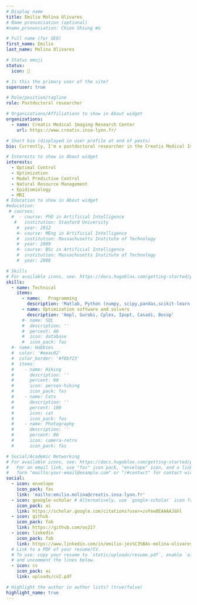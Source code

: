 ```yaml
---
# Display name
title: Emilio Molina Olivares
# Name pronunciation (optional)
#name_pronunciation: Chien Shiung Wu

# Full name (for SEO)
first_name: Emilio
last_name: Molina Olivares

# Status emoji
status:
  icon: 🏃

# Is this the primary user of the site?
superuser: true

# Role/position/tagline
role: Postdoctoral researcher

# Organizations/Affiliations to show in About widget
organizations:
  - name: Creatis Medical Imaging Research Center
    url: https://www.creatis.insa-lyon.fr/

# Short bio (displayed in user profile at end of posts)
bio: Currently, I'm a postdoctoral researcher in the Creatis Medical Imaging Research Center. Prior to this, I held a postdoctoral position at Gispa-lab, Université Grenoble Alpes. I obtained my PhD in applied mathematics as part of a cotutelle between Universidad de Chile and Sorbonne Université, Laboratoire Jacques Louis-Lions. My advisor in Chile was Héctor Ramírez C. and in France Pierre Martinon along with Mario Sigalotti.  The title of my doctoral thesis is Application of optimal control techniques to natural systems management.;

# Interests to show in About widget
interests:
  - Optimal Control
  - Optimization
  - Model Predictive Control
  - Natural Resource Management
  - Epidiomiology
  - MRI
# Education to show in About widget
#education:
 # courses:
  #  - course: PhD in Artificial Intelligence
   #   institution: Stanford University
    #  year: 2012
    #- course: MEng in Artificial Intelligence
    #  institution: Massachusetts Institute of Technology
    #  year: 2009
    #- course: BSc in Artificial Intelligence
    #  institution: Massachusetts Institute of Technology
    #  year: 2008

# Skills
# For available icons, see: https://docs.hugoblox.com/getting-started/page-builder/#icons
skills:
  - name: Technical
    items:
      - name:   Programming
        description: 'Matlab, Python (numpy, scipy,pandas,scikit-learn,etc), notions of R and C++'
      - name: Optimization software and solvers
        description: 'Ampl, Gurobi, Cplex, Ipopt, Casadi, Bocop'
      #- name: SQL
      #  description: ''
      #  percent: 40
      #  icon: database
      #  icon_pack: fas
  #- name: Hobbies
  #  color: '#eeac02'
  #  color_border: '#f0bf23'
  #  items:
  #    - name: Hiking
  #      description: ''
  #      percent: 60
  #      icon: person-hiking
  #      icon_pack: fas
  #    - name: Cats
  #      description: ''
  #      percent: 100
  #      icon: cat
  #      icon_pack: fas
  #    - name: Photography
  #      description: ''
  #      percent: 80
  #      icon: camera-retro
  #      icon_pack: fas

# Social/Academic Networking
# For available icons, see: https://docs.hugoblox.com/getting-started/page-builder/#icons
#   For an email link, use "fas" icon pack, "envelope" icon, and a link in the
#   form "mailto:your-email@example.com" or "/#contact" for contact widget.
social:
  - icon: envelope
    icon_pack: fas
    link: 'mailto:emilio.molina@creatis.insa-lyon.fr'
  - icon: geoogle-scholar # Alternatively, use `google-scholar` icon from `ai` icon pack
    icon_pack: ai
    link: https://scholar.google.com/citations?user=zvYew0EAAAAJ&hl
  - icon: github
    icon_pack: fab
    link: https://github.com/ox217
  - icon: linkedin
    icon_pack: fab
    link: https://www.linkedin.com/in/emilio-jes%C3%BAs-molina-olivares-82a6b6141/
  # Link to a PDF of your resume/CV.
  # To use: copy your resume to `static/uploads/resume.pdf`, enable `ai` icons in `params.yaml`,
  # and uncomment the lines below.
  - icon: cv
    icon_pack: ai
    link: uploads/cv2.pdf

# Highlight the author in author lists? (true/false)
highlight_name: true
---
```


